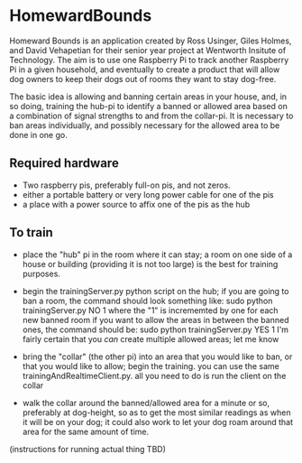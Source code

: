 # HomewardBounds
  Homeward Bounds is an application created by Ross Usinger, Giles Holmes, and David Vehapetian for their senior year project at Wentworth Insitute of Technology. The aim is to use one Raspberry Pi to track another Raspberry Pi in a given household, and eventually to create a product that will allow dog owners to keep their dogs out of rooms they want to stay dog-free. 

  The basic idea is allowing and banning certain areas in your house, and, in so doing, training the hub-pi to identify a banned or allowed area based on a combination of signal strengths to and from the collar-pi. It is necessary to ban areas individually, and possibly necessary for the allowed area to be done in one go.

## Required hardware
- Two raspberry pis, preferably full-on pis, and not zeros.
- either a portable battery or very long power cable for one of the pis
- a place with a power source to affix one of the pis as the hub

## To train
- place the "hub" pi in the room where it can stay; a room on one side of a house or building (providing it is not too large) is the best   for training purposes.

- begin the trainingServer.py python script on the hub; if you are going to ban a room, the command should look something like:
    sudo python trainingServer.py NO 1
      where the "1" is incrememted by one for each new banned room
  if you want to allow the areas in between the banned ones, the command should be:
    sudo python trainingServer.py YES 1
      I'm fairly certain that you *can* create multiple allowed areas; let me know 

- bring the "collar" (the other pi) into an area that you would like to ban, or that you would like to allow; begin the training. you can   use the same trainingAndRealtimeClient.py. all you need to do is run the client on the collar

- walk the collar around the banned/allowed area for a minute or so, preferably at dog-height, so as to get the most similar readings as     when it will be on your dog; it could also work to let your dog roam around that area for the same amount of time.

(instructions for running actual thing TBD)
